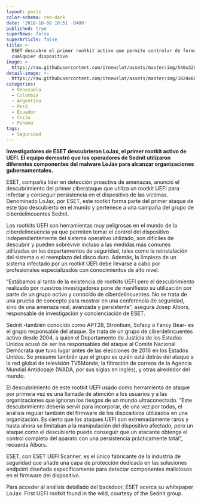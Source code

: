 ```yaml
---
layout: posts
color-schema: red-dark
date: '2018-10-08 10:51 -0400'
published: true
superNews: false
superArticle: false
title: >-
  ESET descubre el primer rootkit activo que permite controlar de forma completa
  cualquier dispositivo
image: >-
  https://raw.githubusercontent.com/itnewslat/assets/master/img/540x320/Rootkit-p.jpg
detail-image: >-
  https://raw.githubusercontent.com/itnewslat/assets/master/img/1024x680/Rootkit-g.jpg
categories:
  - Venezuela
  - Colombia
  - Argentina
  - Perú
  - Ecuador
  - Chile
  - Panama
tags:
  - Seguridad
---
```

**Investigadores de ESET descubrieron LoJax, el primer rootkit activo de UEFI. El equipo demostró que los operadores de Sednit utilizaron diferentes componentes del malware LoJax para alcanzar organizaciones gubernamentales.**

ESET, compañía líder en detección proactiva de amenazas, anunció el descubrimiento del primer ciberataque que utiliza un rootkit UEFI para infectar y conseguir persistencia en el dispositivo de las víctimas. Denominado LoJax, por ESET, este rootkit forma parte del primer ataque de este tipo descubierto en el mundo y pertenece a una campaña del grupo de ciberdelincuentes Sednit.

Los rootkits UEFI son herramientas muy peligrosas en el mundo de la ciberdelincuencia ya que permiten tomar el control del dispositivo independientemente del sistema operativo utilizado, son difíciles de descubrir y pueden sobrevivir incluso a las medidas más comunes utilizadas en los departamentos de seguridad, tales como la reinstalación del sistema o el reemplazo del disco duro. Además, la limpieza de un sistema infectado por un rootkit UEFI debe llevarse a cabo por profesionales especializados con conocimientos de alto nivel.

“Estábamos al tanto de la existencia de rootkits UEFI pero el descubrimiento realizado por nuestros investigadores pone de manifiesto su utilización por parte de un grupo activo y conocido de ciberdelincuentes. No se trata de una prueba de concepto para mostrar en una conferencia de seguridad, sino de una amenaza real, avanzada y persistente”, asegura Josep Albors, responsable de investigación y concienciación de ESET. 

Sednit -también conocido como APT28, Strontium, Sofacy o Fancy Bear- es el grupo responsable del ataque. Se trata de un grupo de ciberdelincuentes activo desde 2004, a quien el Departamento de Justicia de los Estados Unidos acusó de ser los responsables del ataque al Comité Nacional Demócrata que tuvo lugar antes de las elecciones de 2016 en los Estados Unidos. Se presume también que el grupo es quién está detrás del ataque a la red global de televisión TV5Monde; la filtración de correos de la Agencia Mundial Antidopaje (WADA, por sus siglas en inglés), y otras alrededor del mundo.

El descubrimiento de este rootkit UEFI usado como herramienta de ataque por primera vez es una llamada de atención a los usuarios y a las organizaciones que ignoran los riesgos de un mundo ultraconectado. “Este descubrimiento debería servir para incorporar, de una vez por todas, el análisis regular también del firmware de los dispositivos utilizados en una organización. Es cierto que los ataques UEFI son extremadamente raros y hasta ahora se limitaban a la manipulación del dispositivo afectado, pero un ataque como el descubierto puede conseguir que un atacante obtenga el control completo del aparato con una persistencia prácticamente total”, recuerda Albors.

ESET, con ESET UEFI Scanner, es el único fabricante de la industria de seguridad que añade una capa de protección dedicada en las soluciones endpoint diseñada específicamente para detectar componentes maliciosos en el firmware del dispositivo.

Para acceder al análisis detallado del backdoor, ESET acerca su whitepaper LoJax: First UEFI rootkit found in the wild, courtesy of the Sednit group.